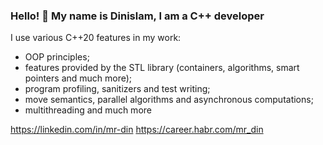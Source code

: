 ### Hello! 👋 My name is Dinislam, I am a C++ developer

I use various C++20 features in my work:
- OOP principles;
- features provided by the STL library (containers, algorithms, smart pointers and much more);
- program profiling, sanitizers and test writing;
- move semantics, parallel algorithms and asynchronous computations;
- multithreading and much more


https://linkedin.com/in/mr-din
https://career.habr.com/mr_din
<!--
**mr-Din/mr-Din** is a ✨ _special_ ✨ repository because its `README.md` (this file) appears on your GitHub profile.

Here are some ideas to get you started:

- 🔭 I’m currently working on ...
- 🌱 I’m currently learning ...
- 👯 I’m looking to collaborate on ...
- 🤔 I’m looking for help with ...
- 💬 Ask me about ...
- 📫 How to reach me: ...
- 😄 Pronouns: ...
- ⚡ Fun fact: ...
-->

